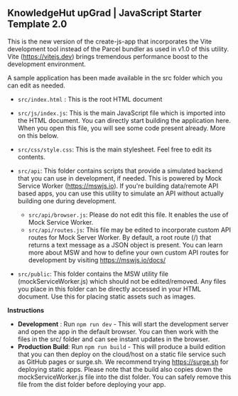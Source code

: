 ## **KnowledgeHut upGrad | JavaScript Starter Template 2.0**

This is the new version of the create-js-app that incorporates the Vite development tool instead of the Parcel bundler as used in v1.0 of this utility. Vite (https://vitejs.dev) brings tremendous performance boost to the development environment.

A sample application has been made available in the src folder which you can edit as needed.

-   `src/index.html` : This is the root HTML document
-   `src/js/index.js`: This is the main JavaScript file which is imported into the HTML document. You can directly start building the application here. When you open this file, you will see some code present already. More on this below.
-   `src/css/style.css`: This is the main stylesheet. Feel free to edit its contents.
-   `src/api`: This folder contains scripts that provide a simulated backend that you can use in development, if needed. This is powered by Mock Service Worker (https://mswjs.io). If you're building data/remote API based apps, you can use this utility to simulate an API without actually building one during development.

    -   `src/api/browser.js`: Please do not edit this file. It enables the use of Mock Service Worker.
    -   `src/api/routes.js`: This file may be edited to incorporate custom API routes for Mock Server Worker. By default, a root route (/) that returns a text message as a JSON object is present. You can learn more about MSW and how to define your own custom API routes for development by visiting https://mswjs.io/docs/

-   `src/public`: This folder contains the MSW utility file (mockServiceWorker.js) which should not be edited/removed. Any files you place in this folder can be directly accessed in your HTML document. Use this for placing static assets such as images.

**Instructions**

-   **Development** : Run `npm run dev` - This will start the development server and open the app in the default browser. You can then work with the files in the src/ folder and can see instant updates in the browser.
-   **Production Build**: Run `npm run build` - This will produce a build edition that you can then deploy on the cloud/host on a static file service such as GitHub pages or surge.sh. We recommend trying https://surge.sh for deploying static apps. Please note that the build also copies down the mockServiceWorker.js file into the dist folder. You can safely remove this file from the dist folder before deploying your app.
